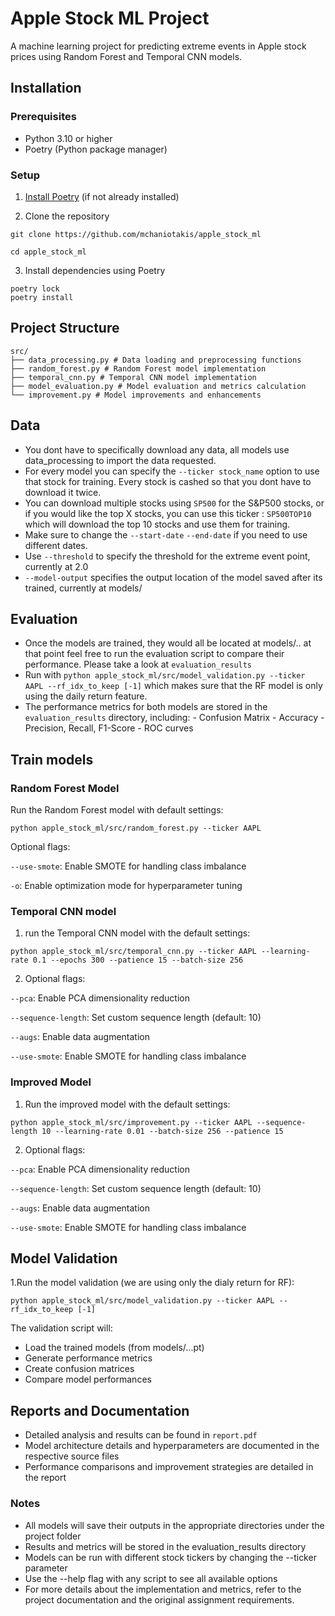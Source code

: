 # Apple Stock ML Project

A machine learning project for predicting extreme events in Apple stock prices using Random Forest and Temporal CNN models.

## Installation

### Prerequisites

- Python 3.10 or higher
- Poetry (Python package manager)

### Setup

1. [Install Poetry](https://python-poetry.org/docs/#installation) (if not already installed)

2. Clone the repository
```
git clone https://github.com/mchaniotakis/apple_stock_ml

cd apple_stock_ml

```

3. Install dependencies using Poetry
```
poetry lock
poetry install
```
## Project Structure

```
src/
├── data_processing.py # Data loading and preprocessing functions
├── random_forest.py # Random Forest model implementation
├── temporal_cnn.py # Temporal CNN model implementation
├── model_evaluation.py # Model evaluation and metrics calculation
└── improvement.py # Model improvements and enhancements

```

## Data
 - You dont have to specifically download any data, all models use data_processing to import the data requested.
 - For every model you can specify the `--ticker stock_name` option to use that stock for training. Every stock is cashed so that you dont have to download it twice. 
 - You can download multiple stocks using `SP500` for the S&P500 stocks, or if you would like the top X stocks, you can use this ticker : `SP500TOP10` which will download the top 10 stocks and use them for training.
 - Make sure to change the `--start-date` `--end-date` if you need to use different dates.
 - Use `--threshold` to specify the threshold for the extreme event point, currently at 2.0
 - `--model-output` specifies the output location of the model saved after its trained, currently at models/


## Evaluation
 - Once the models are trained, they would all be located at models/.. at that point feel free to run the evaluation script to compare their performance. Please take a look at `evaluation_results`
 - Run with ```python apple_stock_ml/src/model_validation.py --ticker AAPL --rf_idx_to_keep [-1]``` which makes sure that the RF model is only using the daily return feature.
 - The performance metrics for both models are stored in the `evaluation_results` directory, including:
        - Confusion Matrix
        - Accuracy
        - Precision, Recall, F1-Score
        - ROC curves

## Train models

### Random Forest Model

Run the Random Forest model with default settings:
```
python apple_stock_ml/src/random_forest.py --ticker AAPL
```
Optional flags:

``--use-smote``: Enable SMOTE for handling class imbalance

``-o``: Enable optimization mode for hyperparameter tuning


### Temporal CNN model
1. run the Temporal CNN model with the default settings:
```
python apple_stock_ml/src/temporal_cnn.py --ticker AAPL --learning-rate 0.1 --epochs 300 --patience 15 --batch-size 256
```
2. Optional flags:

``--pca``: Enable PCA dimensionality reduction

``--sequence-length``: Set custom sequence length (default: 10)

``--augs``: Enable data augmentation

``--use-smote``: Enable SMOTE for handling class imbalance

### Improved Model

1. Run the improved model with the default settings:
```
python apple_stock_ml/src/improvement.py --ticker AAPL --sequence-length 10 --learning-rate 0.01 --batch-size 256 --patience 15
```
2. Optional flags:

``--pca``: Enable PCA dimensionality reduction

``--sequence-length``: Set custom sequence length (default: 10)

``--augs``: Enable data augmentation

``--use-smote``: Enable SMOTE for handling class imbalance

## Model Validation
1.Run the model validation (we are using only the dialy return for RF):
```
python apple_stock_ml/src/model_validation.py --ticker AAPL --rf_idx_to_keep [-1]
```
The validation script will:
 - Load the trained models (from models/...pt)
 - Generate performance metrics
 - Create confusion matrices
 - Compare model performances

## Reports and Documentation

- Detailed analysis and results can be found in `report.pdf`
- Model architecture details and hyperparameters are documented in the respective source files
- Performance comparisons and improvement strategies are detailed in the report


### Notes
 - All models will save their outputs in the appropriate directories under the project folder
 - Results and metrics will be stored in the evaluation_results directory
 - Models can be run with different stock tickers by changing the --ticker parameter
 - Use the --help flag with any script to see all available options
  - For more details about the implementation and metrics, refer to the project documentation and the original assignment requirements.